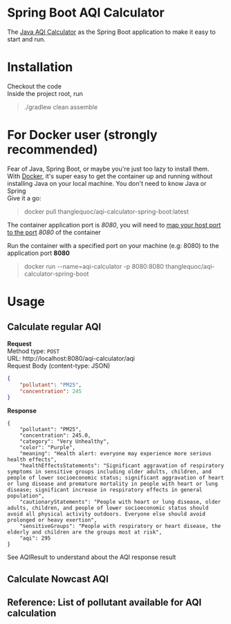 # Spring Boot AQI Calculator

The [Java AQI Calculator](https://github.com/ThangLeQuoc/aqi-calculator) as the Spring Boot application to make it easy to start and run.

# Installation
Checkout the code  
Inside the project root, run
>./gradlew clean assemble


# For Docker user (strongly recommended)
Fear of Java, Spring Boot, or maybe you're just too lazy to install them.  
With [Docker](https://www.docker.com/), it's super easy to get the container up and running without installing Java on your local machine. You don't need to know Java or Spring  
Give it a go:  
> docker pull thanglequoc/aqi-calculator-spring-boot:latest

The container application port is *8080*, you will need to [map your host port to the port](https://docs.docker.com/config/containers/container-networking/) *8080* of the container

Run the container with a specified port on your machine (e.g: 8080) to the application port **8080**
> docker run --name=aqi-calculator -p 8080:8080 thanglequoc/aqi-calculator-spring-boot

# Usage



## Calculate regular AQI
**Request**  
Method type: `POST`  
URL: http://localhost:8080/aqi-calculator/aqi  
Request Body (content-type: JSON)
```json
{
    "pollutant": "PM25",
    "concentration": 245
}
```
**Response**
```
{
    "pollutant": "PM25",
    "concentration": 245.0,
    "category": "Very Unhealthy",
    "color": "Purple",
    "meaning": "Health alert: everyone may experience more serious health effects",
    "healthEffectsStatements": "Significant aggravation of respiratory symptoms in sensitive groups including older adults, children, and people of lower socioeconomic status; significant aggravation of heart or lung disease and premature mortality in people with heart or lung disease; significant increase in respiratory effects in general population",
    "cautionaryStatements": "People with heart or lung disease, older adults, children, and people of lower socioeconomic status should avoid all physical activity outdoors. Everyone else should avoid prolonged or heavy exertion",
    "sensitiveGroups": "People with respiratory or heart disease, the elderly and children are the groups most at risk",
    "aqi": 295
}
```
See AQIResult to understand about the AQI response result


## Calculate Nowcast AQI

## Reference: List of pollutant available for AQI calculation


```

```
